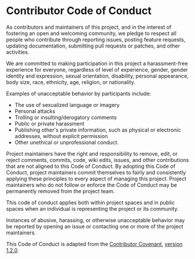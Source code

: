 # Contributor Code of Conduct

As contributors and maintainers of this project, and in the interest of
fostering an open and welcoming community, we pledge to respect all
people who contribute through reporting issues, posting feature
requests, updating documentation, submitting pull requests or patches,
and other activities.

We are committed to making participation in this project a
harassment-free experience for everyone, regardless of level of
experience, gender, gender identity and expression, sexual orientation,
disability, personal appearance, body size, race, ethnicity, age,
religion, or nationality.

Examples of unacceptable behavior by participants include:

* The use of sexualized language or imagery
* Personal attacks
* Trolling or insulting/derogatory comments
* Public or private harassment
* Publishing other's private information, such as physical or electronic
  addresses, without explicit permission
* Other unethical or unprofessional conduct.

Project maintainers have the right and responsibility to remove, edit,
or reject comments, commits, code, wiki edits, issues, and other
contributions that are not aligned to this Code of Conduct. By adopting
this Code of Conduct, project maintainers commit themselves to fairly
and consistently applying these principles to every aspect of managing
this project. Project maintainers who do not follow or enforce the Code
of Conduct may be permanently removed from the project team.

This code of conduct applies both within project spaces and in public
spaces when an individual is representing the project or its community.

Instances of abusive, harassing, or otherwise unacceptable behavior may
be reported by opening an issue or contacting one or more of the project
maintainers.

This Code of Conduct is adapted from the [Contributor Covenant][1],
[version 1.2.0][2].

[1]: http://contributor-covenant.org
[2]: http://contributor-covenant.org/version/1/2/0/
